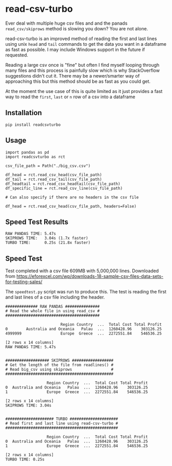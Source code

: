 # read-csv-turbo
Ever deal with multiple huge csv files and and the panads `read_csv/skiprows` method is slowing you down? You are not alone.

read-csv-turbo is an improved method of reading the first and last lines using unix `head` and `tail` commands to get the data you want in a dataframe as fast as possible. I may include Windows support in the future if requested.

Reading a large csv once is "fine" but often I find myself looping through many files and this process is painfully slow which is why StackOverflow suggestions didn't cut it. There may be a newer/smarter way of approaching this but this method should be as fast as you could get. 

At the moment the use case of this is quite limited as it just provides a fast way to read the `first`, `last` or `n` row of a csv into a dataframe

## Installation
`pip install readcsvturbo`

## Usage
```
import pandas as pd
import readcsvturbo as rct

csv_file_path = Path("./big_csv.csv")

df_head = rct.read_csv_head(csv_file_path)
df_tail = rct.read_csv_tail(csv_file_path)
df_headtail = rct.read_csv_headtail(csv_file_path)
df_specific_line = rct.read_csv_line(csv_file_path)

# Can also specify if there are no headers in the csv file

df_head = rct.read_csv_head(csv_file_path, headers=False)
```

## Speed Test Results
```
RAW PANDAS TIME: 5.47s
SKIPROWS TIME:   3.04s (1.7x faster)
TURBO TIME:      0.25s (21.8x faster)
```

## Speed Test
Test completed with a csv file 609MB with 5,000,000 lines. Downloaded from https://eforexcel.com/wp/downloads-18-sample-csv-files-data-sets-for-testing-sales/ 

The `speedtest.py` script was run to produce this.
The test is reading the first and last lines of a csv file including the header.

```
############## RAW PANDAS ###############
# Read the whole file in using read_csv #
#########################################

                        Region Country  ...  Total Cost Total Profit
0        Australia and Oceania   Palau  ...  1260428.96    303126.25
4999999                 Europe  Greece  ...  2272551.84    546536.25

[2 rows x 14 columns]
RAW PANDAS TIME: 5.47s


################### SKIPROWS ##################
# Get the length of the file from readlines() #
# Read big_csv using skiprows                 #
###############################################

                  Region Country  ...  Total Cost Total Profit
0  Australia and Oceania   Palau  ...  1260428.96    303126.25
1                 Europe  Greece  ...  2272551.84    546536.25

[2 rows x 14 columns]
SKIPROWS TIME: 3.04s


##################### TURBO #####################
# Read first and last line using read-csv-turbo #
#################################################

                  Region Country  ...  Total Cost Total Profit
0  Australia and Oceania   Palau  ...  1260428.96    303126.25
1                 Europe  Greece  ...  2272551.84    546536.25

[2 rows x 14 columns]
TURBO TIME: 0.25s

```
